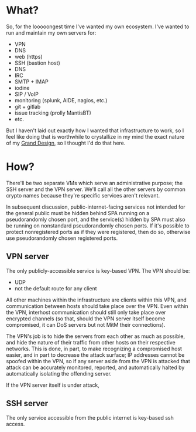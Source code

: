 
# What?

So, for the looooongest time I've wanted my own ecosystem.
I've wanted to run and maintain my own servers for:

- VPN
- DNS
- web (https)
- SSH (bastion host)
- DNS
- IRC
- SMTP + IMAP
- iodine
- SIP / VoIP
- monitoring (splunk, AIDE, nagios, etc.)
- git + gitlab
- issue tracking (prolly MantisBT)
- etc.

But I haven't laid out exactly how I wanted that infrastructure to work, so I feel like doing that is worthwhile to crystallize
in my mind the exact nature of my [Grand Design][sx], so I thought I'd do that here.

# How?

There'll be two separate VMs which serve an administrative purpose; the SSH server and the VPN server. We'll call all
the other servers by common crypto names because they're specific services aren't relevant.

In subsequent discussion, public-internet-facing services not intended for the general public must be hidden behind SPA
running on a pseudorandomly chosen port, and the service(s) hidden by SPA must also be running on nonstandard
pseudorandomly chosen ports. If it's possible to protect nonregistered ports as if they were registered, then do so, otherwise use pseudorandomly chosen registered ports.

## VPN server

The only publicly-accessible service is key-based VPN.
The VPN should be:

- UDP
- not the default route for any client

All other machines within the infrastructure are clients within this VPN, and communication between hosts should take
place over the VPN. Even within the VPN, interhost communication should still only take place over encrypted channels
(so that, should the VPN server itself become compromised, it can DoS servers but not MitM their connections).

The VPN's job is to hide the servers from each other as much as possible, and hide the nature of their traffic from
other hosts on their respective networks. This is done, in part, to make recognizing a compromised host easier, and in
part to decrease the attack surface; IP addresses cannot be spoofed within the VPN, so if any server aside from the VPN
is attacked that attack can be accurately monitored, reported, and automatically halted by automatically isolating the
offending server.

If the VPN server itself is under attack, 

## SSH server

The only service accessible from the public internet is key-based ssh access.

[sx]: https://www.youtube.com/watch?v=wc62kCsDT9M
